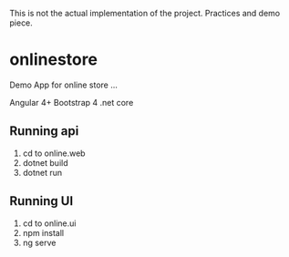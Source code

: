 
This is not the actual implementation of the project. Practices and demo piece. 

# onlinestore

Demo App for online store ... 

Angular 4+ 
Bootstrap 4 
.net core  
 
## Running api 

  1. cd to online.web 
  2. dotnet build 
  3. dotnet run 

## Running UI 
   1. cd to online.ui 
   2. npm install 
   3. ng serve 



